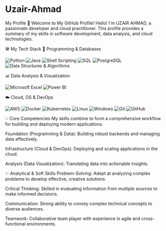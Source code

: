 # Uzair-Ahmad
My Profile
🚀 Welcome to My GitHub Profile!
Hello! I'm UZAIR AHMAD, a passionate developer and cloud practitioner. This profile provides a summary of my skills in software development, data analysis, and cloud technologies.

🛠️ My Tech Stack
🔹 Programming & Databases
<p align="left">
<img src="https://img.shields.io/badge/Python-3776AB?style=for-the-badge&logo=python&logoColor=white" alt="Python"/>
<img src="https://img.shields.io/badge/Java-ED8B00?style=for-the-badge&logo=openjdk&logoColor=white" alt="Java"/>
<img src="https://www.google.com/search?q=https://img.shields.io/badge/Shell_Script-121011%3Fstyle%3Dfor-the-badge%26logo%3Dgnu-bash%26logoColor%3Dwhite" alt="Shell Scripting"/>
<img src="https://img.shields.io/badge/SQL-4479A1?style=for-the-badge&logo=mysql&logoColor=white" alt="SQL"/>
<img src="https://www.google.com/search?q=https://img.shields.io/badge/PostgreSQL-316192%3Fstyle%3Dfor-the-badge%26logo%3Dpostgresql%26logoColor%3Dwhite" alt="PostgreSQL"/>
<img src="https://www.google.com/search?q=https://img.shields.io/badge/Data%2520Structures%2520%26%2520Algorithms-000000%3Fstyle%3Dfor-the-badge" alt="Data Structures & Algorithms"/>
</p>

📊 Data Analysis & Visualization
<p align="left">
<img src="https://www.google.com/search?q=https://img.shields.io/badge/Microsoft_Excel-217346%3Fstyle%3Dfor-the-badge%26logo%3Dmicrosoft-excel%26logoColor%3Dwhite" alt="Microsoft Excel"/>
<img src="https://www.google.com/search?q=https://img.shields.io/badge/Power_BI-F2C811%3Fstyle%3Dfor-the-badge%26logo%3Dpower-bi%26logoColor%3Dwhite" alt="Power BI"/>
</p>

☁️ Cloud, OS & DevOps
<p align="left">
<img src="https://img.shields.io/badge/AWS-232F3E?style=for-the-badge&logo=amazon-aws&logoColor=white" alt="AWS"/>
<img src="https://img.shields.io/badge/Docker-2496ED?style=for-the-badge&logo=docker&logoColor=white" alt="Docker"/>
<img src="https://img.shields.io/badge/Kubernetes-326CE5?style=for-the-badge&logo=kubernetes&logoColor=white" alt="Kubernetes"/>
<img src="https://img.shields.io/badge/Linux-FCC624?style=for-the-badge&logo=linux&logoColor=black" alt="Linux"/>
<img src="https://www.google.com/search?q=https://img.shields.io/badge/Windows-0078D6%3Fstyle%3Dfor-the-badge%26logo%3Dwindows%26logoColor%3Dwhite" alt="Windows"/>
<img src="https://www.google.com/search?q=https://img.shields.io/badge/Git-F05032%3Fstyle%3Dfor-the-badge%26logo%3Dgit%26logoColor%3Dwhite" alt="Git"/>
<img src="https://www.google.com/search?q=https://img.shields.io/badge/GitHub-100000%3Fstyle%3Dfor-the-badge%26logo%3Dgithub%26logoColor%3Dwhite" alt="GitHub"/>
</p>

💡 Core Competencies
My skills combine to form a comprehensive workflow for building and deploying modern applications.

Foundation (Programming & Data): Building robust backends and managing data effectively.

Infrastructure (Cloud & DevOps): Deploying and scaling applications in the cloud.

Analysis (Data Visualization): Translating data into actionable insights.

✨ Analytical & Soft Skills
Problem-Solving: Adept at analyzing complex problems to develop effective, creative solutions.

Critical Thinking: Skilled in evaluating information from multiple sources to make informed decisions.

Communication: Strong ability to convey complex technical concepts to diverse audiences.

Teamwork: Collaborative team player with experience in agile and cross-functional environments.
